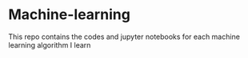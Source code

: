 # Machine-learning
This repo contains the codes and jupyter notebooks for each machine learning algorithm I learn
